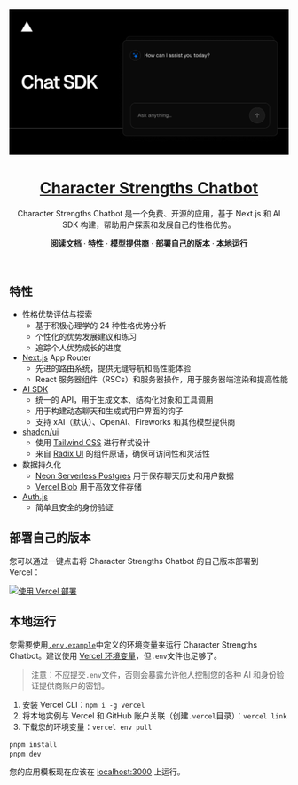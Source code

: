 <a href="https://chat.vercel.ai/">
  <img alt="基于 Next.js 14 和 App Router 的性格优势聊天机器人。" src="app/(chat)/opengraph-image.png">
  <h1 align="center">Character Strengths Chatbot</h1>
</a>

<p align="center">
    Character Strengths Chatbot 是一个免费、开源的应用，基于 Next.js 和 AI SDK 构建，帮助用户探索和发展自己的性格优势。
</p>

<p align="center">
  <a href="https://chat-sdk.dev"><strong>阅读文档</strong></a> ·
  <a href="#features"><strong>特性</strong></a> ·
  <a href="#model-providers"><strong>模型提供商</strong></a> ·
  <a href="#deploy-your-own"><strong>部署自己的版本</strong></a> ·
  <a href="#running-locally"><strong>本地运行</strong></a>
</p>
<br/>

## 特性

- 性格优势评估与探索
  - 基于积极心理学的 24 种性格优势分析
  - 个性化的优势发展建议和练习
  - 追踪个人优势成长的进度
- [Next.js](https://nextjs.org) App Router
  - 先进的路由系统，提供无缝导航和高性能体验
  - React 服务器组件（RSCs）和服务器操作，用于服务器端渲染和提高性能
- [AI SDK](https://sdk.vercel.ai/docs)
  - 统一的 API，用于生成文本、结构化对象和工具调用
  - 用于构建动态聊天和生成式用户界面的钩子
  - 支持 xAI（默认）、OpenAI、Fireworks 和其他模型提供商
- [shadcn/ui](https://ui.shadcn.com)
  - 使用 [Tailwind CSS](https://tailwindcss.com) 进行样式设计
  - 来自 [Radix UI](https://radix-ui.com) 的组件原语，确保可访问性和灵活性
- 数据持久化
  - [Neon Serverless Postgres](https://vercel.com/marketplace/neon) 用于保存聊天历史和用户数据
  - [Vercel Blob](https://vercel.com/storage/blob) 用于高效文件存储
- [Auth.js](https://authjs.dev)
  - 简单且安全的身份验证



## 部署自己的版本

您可以通过一键点击将 Character Strengths Chatbot 的自己版本部署到 Vercel：

[![使用 Vercel 部署](https://vercel.com/button)](https://vercel.com/new/clone?repository-url=https%3A%2F%2Fgithub.com%2Fvercel%2Fai-chatbot&env=AUTH_SECRET&envDescription=Generate%20a%20random%20secret%20to%20use%20for%20authentication&envLink=https%3A%2F%2Fgenerate-secret.vercel.app%2F32&project-name=character-strengths-chatbot&repository-name=character-strengths-chatbot&demo-title=Character%20Strengths%20Chatbot&demo-description=一个基于%20Next.js%20和%20AI%20SDK%20构建的开源性格优势聊天机器人模板&demo-url=https%3A%2F%2Fchat.vercel.ai&products=%5B%7B%22type%22%3A%22integration%22%2C%22protocol%22%3A%22ai%22%2C%22productSlug%22%3A%22grok%22%2C%22integrationSlug%22%3A%22xai%22%7D%2C%7B%22type%22%3A%22integration%22%2C%22protocol%22%3A%22storage%22%2C%22productSlug%22%3A%22neon%22%2C%22integrationSlug%22%3A%22neon%22%7D%2C%7B%22type%22%3A%22blob%22%7D%5D)

## 本地运行

您需要使用[`.env.example`](.env.example)中定义的环境变量来运行 Character Strengths Chatbot。建议使用 [Vercel 环境变量](https://vercel.com/docs/projects/environment-variables)，但`.env`文件也足够了。

> 注意：不应提交`.env`文件，否则会暴露允许他人控制您的各种 AI 和身份验证提供商账户的密钥。

1. 安装 Vercel CLI：`npm i -g vercel`
2. 将本地实例与 Vercel 和 GitHub 账户关联（创建`.vercel`目录）：`vercel link`
3. 下载您的环境变量：`vercel env pull`

```bash
pnpm install
pnpm dev
```

您的应用模板现在应该在 [localhost:3000](http://localhost:3000) 上运行。
